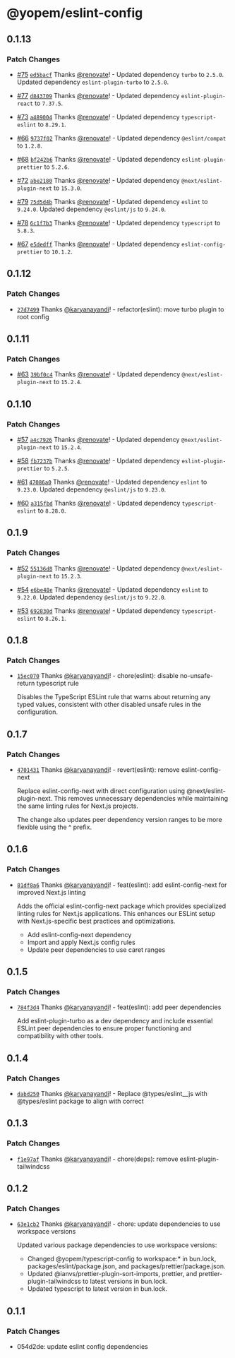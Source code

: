 # @yopem/eslint-config

## 0.1.13

### Patch Changes

- [#75](https://github.com/yopem/tooling/pull/75)
  [`ed5bacf`](https://github.com/yopem/tooling/commit/ed5bacfbe1a10ca22d6e2fcca414b441b0f59f33)
  Thanks [@renovate](https://github.com/apps/renovate)! - Updated dependency
  `turbo` to `2.5.0`. Updated dependency `eslint-plugin-turbo` to `2.5.0`.

- [#77](https://github.com/yopem/tooling/pull/77)
  [`d843709`](https://github.com/yopem/tooling/commit/d8437091393c28aa7d388c3c5571a5c87bd2a831)
  Thanks [@renovate](https://github.com/apps/renovate)! - Updated dependency
  `eslint-plugin-react` to `7.37.5`.

- [#73](https://github.com/yopem/tooling/pull/73)
  [`a489004`](https://github.com/yopem/tooling/commit/a4890046594b6867cc4f6b408daddcd3b1e9571b)
  Thanks [@renovate](https://github.com/apps/renovate)! - Updated dependency
  `typescript-eslint` to `8.29.1`.

- [#66](https://github.com/yopem/tooling/pull/66)
  [`9737f02`](https://github.com/yopem/tooling/commit/9737f02ec33f0f38af23903913c75642844be9d3)
  Thanks [@renovate](https://github.com/apps/renovate)! - Updated dependency
  `@eslint/compat` to `1.2.8`.

- [#68](https://github.com/yopem/tooling/pull/68)
  [`bf242b6`](https://github.com/yopem/tooling/commit/bf242b6da342057aebfdd091b0d9b98066a6dbce)
  Thanks [@renovate](https://github.com/apps/renovate)! - Updated dependency
  `eslint-plugin-prettier` to `5.2.6`.

- [#72](https://github.com/yopem/tooling/pull/72)
  [`abe2180`](https://github.com/yopem/tooling/commit/abe21802ee287b97bd5bdb14d26ded65b7049802)
  Thanks [@renovate](https://github.com/apps/renovate)! - Updated dependency
  `@next/eslint-plugin-next` to `15.3.0`.

- [#79](https://github.com/yopem/tooling/pull/79)
  [`75d5d4b`](https://github.com/yopem/tooling/commit/75d5d4bb6fb2bfbc6e88e05aec1549d938828d45)
  Thanks [@renovate](https://github.com/apps/renovate)! - Updated dependency
  `eslint` to `9.24.0`. Updated dependency `@eslint/js` to `9.24.0`.

- [#78](https://github.com/yopem/tooling/pull/78)
  [`6c1f7b3`](https://github.com/yopem/tooling/commit/6c1f7b3a47540214dfcfbb991e6af2f36c399ea2)
  Thanks [@renovate](https://github.com/apps/renovate)! - Updated dependency
  `typescript` to `5.8.3`.

- [#67](https://github.com/yopem/tooling/pull/67)
  [`e5dedff`](https://github.com/yopem/tooling/commit/e5dedff9d0c18de2cccd9689a5653aaa6995fca2)
  Thanks [@renovate](https://github.com/apps/renovate)! - Updated dependency
  `eslint-config-prettier` to `10.1.2`.

## 0.1.12

### Patch Changes

- [`27d7499`](https://github.com/yopem/tooling/commit/27d7499cbdadbeb0d9e3644fa37585893e6bc3aa)
  Thanks [@karyanayandi](https://github.com/karyanayandi)! - refactor(eslint):
  move turbo plugin to root config

## 0.1.11

### Patch Changes

- [#63](https://github.com/yopem/tooling/pull/63)
  [`39bf0c4`](https://github.com/yopem/tooling/commit/39bf0c47fff6373c3e86ed435109a51dd41cf49d)
  Thanks [@renovate](https://github.com/apps/renovate)! - Updated dependency
  `@next/eslint-plugin-next` to `15.2.4`.

## 0.1.10

### Patch Changes

- [#57](https://github.com/yopem/tooling/pull/57)
  [`a4c7926`](https://github.com/yopem/tooling/commit/a4c7926f2c39cbf1be7448bba4ac634ac5f7c106)
  Thanks [@renovate](https://github.com/apps/renovate)! - Updated dependency
  `@next/eslint-plugin-next` to `15.2.4`.

- [#58](https://github.com/yopem/tooling/pull/58)
  [`fb7237b`](https://github.com/yopem/tooling/commit/fb7237bc06837af34c0805e285f796ab90d5de8e)
  Thanks [@renovate](https://github.com/apps/renovate)! - Updated dependency
  `eslint-plugin-prettier` to `5.2.5`.

- [#61](https://github.com/yopem/tooling/pull/61)
  [`47086a0`](https://github.com/yopem/tooling/commit/47086a08cce146c7bf68f1f1a64f9d6540efabdb)
  Thanks [@renovate](https://github.com/apps/renovate)! - Updated dependency
  `eslint` to `9.23.0`. Updated dependency `@eslint/js` to `9.23.0`.

- [#60](https://github.com/yopem/tooling/pull/60)
  [`a315fbd`](https://github.com/yopem/tooling/commit/a315fbda02411443b723a38334f193951726a6c0)
  Thanks [@renovate](https://github.com/apps/renovate)! - Updated dependency
  `typescript-eslint` to `8.28.0`.

## 0.1.9

### Patch Changes

- [#52](https://github.com/yopem/tooling/pull/52)
  [`55136d8`](https://github.com/yopem/tooling/commit/55136d8a90391d5a255a920ee0ca55aa3f7d29c4)
  Thanks [@renovate](https://github.com/apps/renovate)! - Updated dependency
  `@next/eslint-plugin-next` to `15.2.3`.

- [#54](https://github.com/yopem/tooling/pull/54)
  [`e6be48e`](https://github.com/yopem/tooling/commit/e6be48e9dc2036a2b630cdd36e5e82279d84b065)
  Thanks [@renovate](https://github.com/apps/renovate)! - Updated dependency
  `eslint` to `9.22.0`. Updated dependency `@eslint/js` to `9.22.0`.

- [#53](https://github.com/yopem/tooling/pull/53)
  [`692830d`](https://github.com/yopem/tooling/commit/692830d2d9d21e756adcb8b2d46421632f17fbf5)
  Thanks [@renovate](https://github.com/apps/renovate)! - Updated dependency
  `typescript-eslint` to `8.26.1`.

## 0.1.8

### Patch Changes

- [`15ec070`](https://github.com/yopem/tooling/commit/15ec07066d60d113509d23f964a7fc27697f001e)
  Thanks [@karyanayandi](https://github.com/karyanayandi)! - chore(eslint):
  disable no-unsafe-return typescript rule

  Disables the TypeScript ESLint rule that warns about returning any typed
  values, consistent with other disabled unsafe rules in the configuration.

## 0.1.7

### Patch Changes

- [`4701431`](https://github.com/yopem/tooling/commit/4701431d627bef2053c320a92f62676b29fd7b4d)
  Thanks [@karyanayandi](https://github.com/karyanayandi)! - revert(eslint):
  remove eslint-config-next

  Replace eslint-config-next with direct configuration using
  @next/eslint-plugin-next. This removes unnecessary dependencies while
  maintaining the same linting rules for Next.js projects.

  The change also updates peer dependency version ranges to be more flexible
  using the ^ prefix.

## 0.1.6

### Patch Changes

- [`81df8a6`](https://github.com/yopem/tooling/commit/81df8a6a55bd4a972456f0648dc8f7a5ff3733a6)
  Thanks [@karyanayandi](https://github.com/karyanayandi)! - feat(eslint): add
  eslint-config-next for improved Next.js linting

  Adds the official eslint-config-next package which provides specialized
  linting rules for Next.js applications. This enhances our ESLint setup with
  Next.js-specific best practices and optimizations.

  - Add eslint-config-next dependency
  - Import and apply Next.js config rules
  - Update peer dependencies to use caret ranges

## 0.1.5

### Patch Changes

- [`784f3d4`](https://github.com/yopem/tooling/commit/784f3d40bbdb2ed16d3af1428007d0f35547e293)
  Thanks [@karyanayandi](https://github.com/karyanayandi)! - feat(eslint): add
  peer dependencies

  Add eslint-plugin-turbo as a dev dependency and include essential ESLint peer
  dependencies to ensure proper functioning and compatibility with other tools.

## 0.1.4

### Patch Changes

- [`dabd250`](https://github.com/yopem/tooling/commit/dabd2502ff436cf94c4367e60f1ce0a5ec41f199)
  Thanks [@karyanayandi](https://github.com/karyanayandi)! - Replace
  @types/eslint\_\_js with @types/eslint package to align with correct

## 0.1.3

### Patch Changes

- [`f1e97af`](https://github.com/yopem/tooling/commit/f1e97af56ba714ea7aa737d3b4409bdc096e9647)
  Thanks [@karyanayandi](https://github.com/karyanayandi)! - chore(deps): remove
  eslint-plugin-tailwindcss

## 0.1.2

### Patch Changes

- [`63e1cb2`](https://github.com/yopem/tooling/commit/63e1cb219dc1bb6de722db004b5648c1ba00b34f)
  Thanks [@karyanayandi](https://github.com/karyanayandi)! - chore: update
  dependencies to use workspace versions

  Updated various package dependencies to use workspace versions:

  - Changed @yopem/typescript-config to workspace:\* in bun.lock,
    packages/eslint/package.json, and packages/prettier/package.json.
  - Updated @ianvs/prettier-plugin-sort-imports, prettier, and
    prettier-plugin-tailwindcss to latest versions in bun.lock.
  - Updated typescript to latest version in bun.lock.

## 0.1.1

### Patch Changes

- 054d2de: update eslint config dependencies
